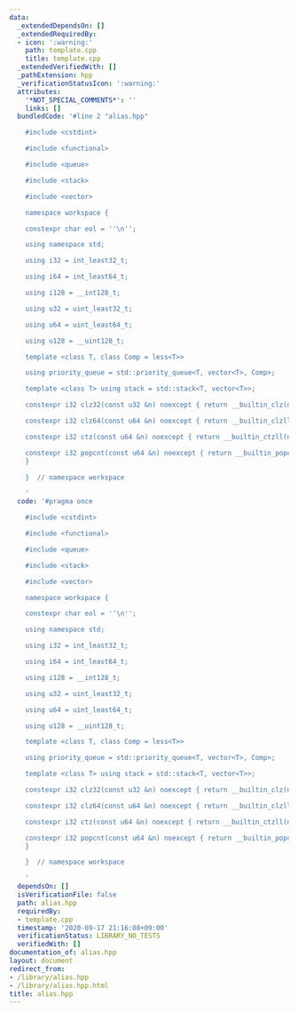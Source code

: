 ```yaml
---
data:
  _extendedDependsOn: []
  _extendedRequiredBy:
  - icon: ':warning:'
    path: template.cpp
    title: template.cpp
  _extendedVerifiedWith: []
  _pathExtension: hpp
  _verificationStatusIcon: ':warning:'
  attributes:
    '*NOT_SPECIAL_COMMENTS*': ''
    links: []
  bundledCode: '#line 2 "alias.hpp"

    #include <cstdint>

    #include <functional>

    #include <queue>

    #include <stack>

    #include <vector>

    namespace workspace {

    constexpr char eol = ''\n'';

    using namespace std;

    using i32 = int_least32_t;

    using i64 = int_least64_t;

    using i128 = __int128_t;

    using u32 = uint_least32_t;

    using u64 = uint_least64_t;

    using u128 = __uint128_t;

    template <class T, class Comp = less<T>>

    using priority_queue = std::priority_queue<T, vector<T>, Comp>;

    template <class T> using stack = std::stack<T, vector<T>>;

    constexpr i32 clz32(const u32 &n) noexcept { return __builtin_clz(n); }

    constexpr i32 clz64(const u64 &n) noexcept { return __builtin_clzll(n); }

    constexpr i32 ctz(const u64 &n) noexcept { return __builtin_ctzll(n); }

    constexpr i32 popcnt(const u64 &n) noexcept { return __builtin_popcountll(n);
    }

    }  // namespace workspace

    '
  code: '#pragma once

    #include <cstdint>

    #include <functional>

    #include <queue>

    #include <stack>

    #include <vector>

    namespace workspace {

    constexpr char eol = ''\n'';

    using namespace std;

    using i32 = int_least32_t;

    using i64 = int_least64_t;

    using i128 = __int128_t;

    using u32 = uint_least32_t;

    using u64 = uint_least64_t;

    using u128 = __uint128_t;

    template <class T, class Comp = less<T>>

    using priority_queue = std::priority_queue<T, vector<T>, Comp>;

    template <class T> using stack = std::stack<T, vector<T>>;

    constexpr i32 clz32(const u32 &n) noexcept { return __builtin_clz(n); }

    constexpr i32 clz64(const u64 &n) noexcept { return __builtin_clzll(n); }

    constexpr i32 ctz(const u64 &n) noexcept { return __builtin_ctzll(n); }

    constexpr i32 popcnt(const u64 &n) noexcept { return __builtin_popcountll(n);
    }

    }  // namespace workspace

    '
  dependsOn: []
  isVerificationFile: false
  path: alias.hpp
  requiredBy:
  - template.cpp
  timestamp: '2020-09-17 21:16:08+09:00'
  verificationStatus: LIBRARY_NO_TESTS
  verifiedWith: []
documentation_of: alias.hpp
layout: document
redirect_from:
- /library/alias.hpp
- /library/alias.hpp.html
title: alias.hpp
---
```

